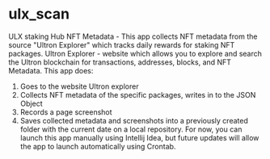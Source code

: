 # ulx_scan
ULX staking Hub NFT Metadata - This app collects NFT metadata from the source "Ultron Explorer" which tracks daily rewards for staking NFT packages.
Ultron Explorer - website which allows you to explore and search the Ultron blockchain for transactions, addresses, blocks, and NFT Metadata.
This app does:
1. Goes to the website Ultron explorer
2. Collects NFT metadata of the specific packages, writes in to the JSON Object
3. Records a page screenshot
4. Saves collected metadata and screenshots into a previously created folder with the current date on a local repository.
For now, you can launch this app manually using Intellij Idea, but future updates will allow the app to launch automatically using Crontab.